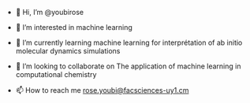 - 👋 Hi, I’m @youbirose
- 👀 I’m interested in machine learning 
- 🌱 I’m currently learning machine learning for interprétation of ab initio molecular dynamics simulations 
- 💞️ I’m looking to collaborate on The application of machine learning in computational chemistry 

- 📫 How to reach me rose.youbi@facsciences-uy1.cm 

<!---
youbirose/youbirose is a ✨ special ✨ repository because its `README.md` (this file) appears on your GitHub profile.
You can click the Preview link to take a look at your changes.
--->
